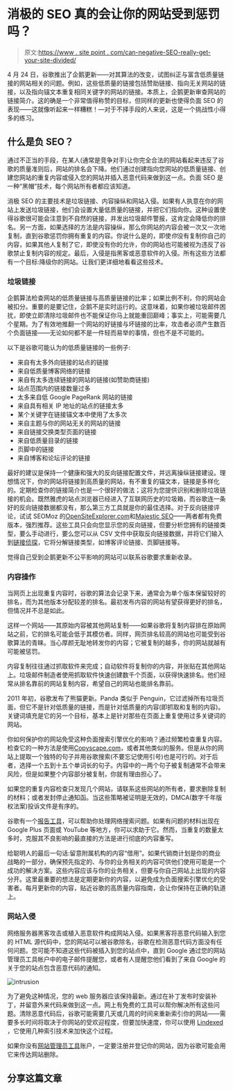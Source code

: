 # 消极的 SEO 真的会让你的网站受到惩罚吗？

> 原文:[https://www . site point . com/can-negative-SEO-really-get-your-site-divided/](https://www.sitepoint.com/can-negative-seo-really-get-your-site-penalized/)

4 月 24 日，谷歌推出了企鹅更新——对其算法的改变，试图纠正与富含低质量链接的网站相关的问题。例如，这些低质量的链接包括赞助链接、指向无关网站的链接，以及指向锚文本重复相同关键字的网站的链接。本质上，企鹅更新审查网站的链接简介。这的确是一个非常值得称赞的目标，但同样的更新也使得负面 SEO 的表现——这就像听起来一样糟糕！—对于不择手段的人来说，这是一个挑战性小得多的练习。

## **什么是负 SEO？**

通过不正当的手段，在某人(通常是竞争对手)让你完全合法的网站看起来违反了谷歌的质量准则后，网站的排名会下降。他们通过创建指向您网站的低质量链接、创建您网站的重复内容或侵入您的网站并插入恶意代码来做到这一点。负面 SEO 是一种“黑帽”技术，每个网站所有者都应该知道。

消极 SEO 的主要技术是垃圾链接、内容操纵和网站入侵。如果有人执意在你的网站上发送垃圾链接，他们会设置大量低质量的链接，并把它们指向你。这种设置使得谷歌很可能会注意到不自然的链接，并发出垃圾邮件警报，这肯定会降低你的排名。另一方面，如果选择的方法是内容操纵，那么你网站的内容会被一次又一次地复制，直到谷歌惩罚你拥有重复的内容。你说什么是的，即使*你*没有复制你自己的内容，如果其他人复制了它，即使没有你的允许，你的网站也可能被视为违反了谷歌禁止复制内容的规定。最后，入侵是指黑客或恶意软件的入侵。所有这些方法都有一个目标:降级你的网站。让我们更详细地看看这些技术。

### **垃圾链接**

企鹅算法检查网站的低质量链接与高质量链接的比率；如果比例不利，你的网站会被扣分。重要的是要记住，企鹅不是实时运行的。这意味着，如果你被垃圾邮件困扰，即使立即清除垃圾邮件也不能保证你马上就能重回巅峰；事实上，可能需要几个星期。为了有效地推翻一个网站的好链接与坏链接的比率，攻击者必须产生数百个负面链接——无论如何都不是一件轻而易举的事情，但也不是不可能的。

以下是谷歌可能认为的低质量链接的一些例子:

*   来自有太多外向链接的站点的链接
*   来自低质量博客网络的链接
*   来自有太多连续链接的网站的链接(如赞助商链接)
*   站点范围内的链接数量过多
*   太多来自低 Google PageRank 网站的链接
*   来自具有相关 IP 地址的站点的链接太多
*   某个关键字在链接锚文本中使用了太多次
*   来自主题与你的网站无关的网站的链接
*   来自链接交换类型页面的链接
*   来自低质量目录的链接
*   页脚中的链接
*   来自博客和论坛评论的链接

最好的建议是保持一个健康和强大的反向链接配置文件，并远离操纵链接建设。理想情况下，你的网站将链接到高质量的网站，有不重复的锚文本，链接是多样化的。定期检查你的链接简介也是一个很好的做法；这将为您提供识别和删除垃圾链接的机会。既然雅虎的站点浏览器已经进入了互联网历史的垃圾箱，而谷歌连一条好的反向链接数据都没有，那么第三方工具就是你的最佳选择。对于反向链接评论，试试 SEOMoz 的[OpenSiteExplorer.com](http://www.opensiteexplorer.com/)和[Majestic SEO](http://www.majesticseo.com/)——两者都有免费版本，强烈推荐。这些工具只会向您显示您的反向链接，但要分析您拥有的链接类型，要么手动进行，要么您可以从 CSV 文件中获取反向链接数据，并将它们输入到[链接侦探](http://www.linkdetective.com/)，它将分解链接类型，如博客评论链接、页脚链接等。

觉得自己受到企鹅更新不公平影响的网站可以联系谷歌要求重新收录。

### **内容操作**

当网页上出现重复内容时，谷歌的算法会记录下来，通常会为单个版本保留较好的排名，而为其他版本分配较差的排名。最初发布内容的网站有望获得更好的排名，但情况并不总是如此。

这样一个网站——其原始内容被其他网站复制——如果谷歌将复制内容排在原始网站之前，它的排名可能会低于其模仿者。同样，网页排名较高的网站也可能受到谷歌算法的青睐。当心厚颜无耻地转发你的内容；它被复制的越多，你的网站就越有可能被惩罚。

内容复制往往通过抓取软件来完成；自动软件将复制你的内容，并张贴在其他网站上。垃圾邮件制造者使用抓取软件快速创建数千个页面，以获得快速排名。他们经常从排名靠前的网站复制内容，希望自己的网站也能排名靠前。

2011 年初，谷歌发布了熊猫更新。Panda 类似于 Penguin，它过滤掉所有垃圾页面，但它不是针对低质量的链接，而是针对低质量的内容(即抓取和复制的内容)。关键词填充是它的另一个目标，基本上是针对那些在页面上重复使用过多关键词的网站。

你如何保护你的网站免受这种负面搜索引擎优化的影响？通过频繁检查重复内容。检查它的一种方法是使用[Copyscape.com](http://www.copyscape.com/)，或者其他类似的服务。但是从你的网站上提取一个独特的句子并用谷歌搜索(不要忘记使用引号)也是可行的。对于后者，选择一个五到十五个单词长的句子。内容中的一两个句子被复制通常不会带来风险，但是如果整个内容部分被复制，你就有理由担心了。

如果您的重复内容检查只发现几个网站，请联系这些网站的所有者，要求删除复制的材料；或者发封停止通知函。当这些策略被证明是无效的，DMCA(数字千年版权法案)投诉文件是有序的。

谷歌有一个[报告工具](http://support.google.com/bin/static.py?hl=en&ts=1114905&page=ts.cs)，可以帮助你处理网络搜索问题。如果有问题的材料出现在 Google Plus 页面或 YouTube 等地方，你可以求助于它。然而，当重复的数量太多时，克服其不良影响的最直接的方法是进行彻底的内容重写。

给聪明人的最后一句话:留意附属机构的内容“借用”。如果代销商计划是你的商业战略的一部分，确保预先指定的、与你的业务相关的内容可供他们使用可能是一个成功的解决方案。这些内容应该与你的业务相关，但要与你自己网站上出现的内容分开。这里最重要的想法是定期更新你的内容，以避免成为负面搜索引擎优化的受害者。每月更新你的内容，贴近谷歌的高质量内容指南，会让你保持在正确的轨道上。

### **网站入侵**

网络服务器黑客攻击或植入恶意软件构成网站入侵。如果黑客将恶意代码输入到您的 HTML 源代码中，您的网站可以被谷歌除名，谷歌在检测恶意代码方面没有任何问题。您可能不知道这些代码被插入到您的站点中，直到 Google 通过您的网站管理员工具帐户中的电子邮件提醒您，或者有人提醒您他们看到了来自 Google 的关于您的站点包含恶意代码的通知。

![](../Images/8bba0140a07cc4187b3708d37e3051d5.png "intrusion")

为了避免这种情况，您的 web 服务器应该保持最新。通过在补丁发布时安装补丁，并留意外来代码来做到这一点。网上有免费的工具可以帮你解决所有这些问题。清除恶意代码后，谷歌可能需要几天或几周的时间来重新索引你的网站——需要多长时间将取决于你网站的受欢迎程度，但要加快速度，你可以使用 [Lindexed](http://www.lindexed.com/) ，它使用几种索引技术来加快这个过程。

如果你没有[网站管理员工具](http://www.google.com/webmasters/tools/)账户，一定要注册并登记你的网站，因为谷歌可能会用它来传达网站删除。

## 分享这篇文章